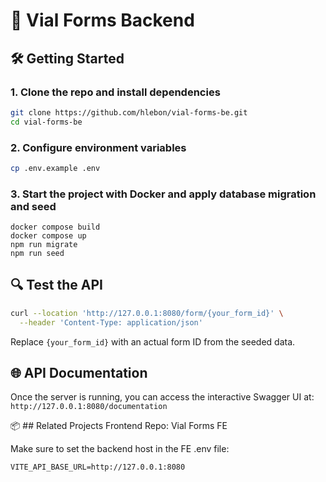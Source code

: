 # 🚀 Vial Forms Backend

## 🛠️ Getting Started

### 1. Clone the repo and install dependencies

```bash
git clone https://github.com/hlebon/vial-forms-be.git
cd vial-forms-be
```

### 2. Configure environment variables

```bash
cp .env.example .env
```

### 3. Start the project with Docker and apply database migration and seed

```
docker compose build
docker compose up
npm run migrate
npm run seed
```

## 🔍 Test the API

```bash
curl --location 'http://127.0.0.1:8080/form/{your_form_id}' \
  --header 'Content-Type: application/json'
```

Replace `{your_form_id}` with an actual form ID from the seeded data.

## 🌐 API Documentation

Once the server is running, you can access the interactive Swagger UI at: `http://127.0.0.1:8080/documentation`

📦 ## Related Projects
Frontend Repo: Vial Forms FE

Make sure to set the backend host in the FE .env file:

`VITE_API_BASE_URL=http://127.0.0.1:8080`
